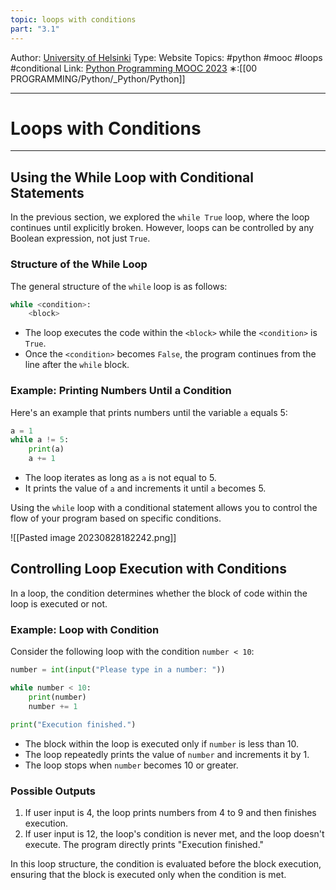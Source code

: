```yaml
---
topic: loops with conditions
part: "3.1"
---
```

Author: [University of Helsinki](https://programming-23.mooc.fi/)
Type: Website
Topics: #python #mooc #loops #conditional 
Link: [Python Programming MOOC 2023](https://programming-23.mooc.fi/)
∗:[[00 PROGRAMMING/Python/_Python/Python]] 

---
# Loops with Conditions

--- 
## Using the While Loop with Conditional Statements

In the previous section, we explored the `while True` loop, where the loop continues until explicitly broken. However, loops can be controlled by any Boolean expression, not just `True`.

### Structure of the While Loop

The general structure of the `while` loop is as follows:

```python
while <condition>:
    <block>
```

- The loop executes the code within the `<block>` while the `<condition>` is `True`.
- Once the `<condition>` becomes `False`, the program continues from the line after the `while` block.

### Example: Printing Numbers Until a Condition

Here's an example that prints numbers until the variable `a` equals 5:

```python
a = 1
while a != 5:
    print(a)
    a += 1
```

- The loop iterates as long as `a` is not equal to 5.
- It prints the value of `a` and increments it until `a` becomes 5.

Using the `while` loop with a conditional statement allows you to control the flow of your program based on specific conditions.

![[Pasted image 20230828182242.png]]

## Controlling Loop Execution with Conditions

In a loop, the condition determines whether the block of code within the loop is executed or not.

### Example: Loop with Condition

Consider the following loop with the condition `number < 10`:

```python
number = int(input("Please type in a number: "))

while number < 10:
    print(number)
    number += 1

print("Execution finished.")
```

- The block within the loop is executed only if `number` is less than 10.
- The loop repeatedly prints the value of `number` and increments it by 1.
- The loop stops when `number` becomes 10 or greater.

### Possible Outputs

1. If user input is 4, the loop prints numbers from 4 to 9 and then finishes execution.
2. If user input is 12, the loop's condition is never met, and the loop doesn't execute. The program directly prints "Execution finished."

In this loop structure, the condition is evaluated before the block execution, ensuring that the block is executed only when the condition is met.

